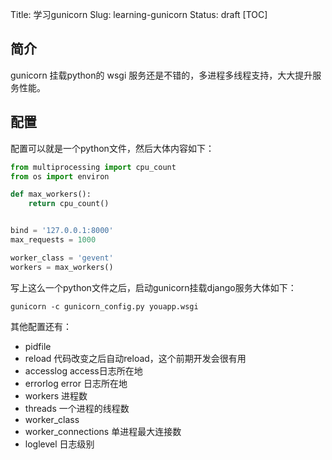 Title: 学习gunicorn
Slug: learning-gunicorn
Status: draft
[TOC]

## 简介

gunicorn 挂载python的 wsgi 服务还是不错的，多进程多线程支持，大大提升服务性能。



## 配置

配置可以就是一个python文件，然后大体内容如下：

```python
from multiprocessing import cpu_count
from os import environ

def max_workers():
    return cpu_count()


bind = '127.0.0.1:8000'
max_requests = 1000

worker_class = 'gevent'
workers = max_workers()

```

写上这么一个python文件之后，启动gunicorn挂载django服务大体如下：

```
gunicorn -c gunicorn_config.py youapp.wsgi
```

其他配置还有：

- pidfile
- reload 代码改变之后自动reload，这个前期开发会很有用
- accesslog access日志所在地
- errorlog error 日志所在地
- workers  进程数
- threads 一个进程的线程数
- worker_class 
- worker_connections 单进程最大连接数
- loglevel 日志级别



